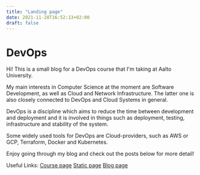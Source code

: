 ```yaml
---
title: "Landing page"
date: 2021-11-28T16:52:13+02:00
draft: false
---
```

# DevOps
Hi! This is a small blog for a DevOps course that I'm taking at Aalto University.  

My main interests in Computer Science at the moment are Software Development, as well as Cloud and Network Infrastructure. The latter one is also closely connected to DevOps and Cloud Systems in general.  

DevOps is a discipline which aims to reduce the time between development and deployment and it is involved in things such as deployment, testing, infrastructure and stability of the system.  

Some widely used tools for DevOps are Cloud-providers, such as AWS or GCP, Terraform, Docker and Kubernetes.

Enjoy going through my blog and check out the posts below for more detail!  


Useful Links:
[Course page](https://mycourses.aalto.fi/course/view.php?id=34305)
[Static page](https://mycourses.aalto.fi/course/view.php?id=34305)
[Blog page](https://mycourses.aalto.fi/course/view.php?id=34305)
